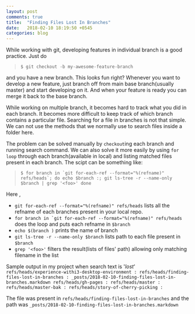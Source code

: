 ```yaml
---
layout: post
comments: true
title:  "Finding Files Lost In Branches"
date:   2018-02-10 18:19:50 +0545
categories: blog
---
```


While working with git, developing features in individual branch is a good practice. Just do
> `$ git checkout -b my-awesome-feature-branch`

and you have a new branch. This looks fun right? Whenever you want to develop a new feature, just branch off from main base branch(usually master) and start developing on it. And when your feature is ready you can merge it back to the base branch.

While working on multiple branch, it becomes hard to track what you did in each branch. It becomes more difficult to keep track of which branch contains a particular file. Searching for a file in branches is not that simple. We can not use the methods that we normally use to search files inside a folder here.

The problem can be solved manually by `checkout`ing each branch and running search command.
We can also solve it more easily by using `for loop` through each branch(available in local) and listing matched files present in each branch.
The scipt can be something like:
> ``$ for branch in `git for-each-ref --format="%(refname)" refs/heads`; do
  echo $branch :; git ls-tree -r --name-only $branch | grep '<foo>'
done``


Here ,
- `git for-each-ref --format="%(refname)" refs/heads` lists all the refname of each branches present in your local repo.
- ``for branch in `git for-each-ref --format="%(refname)" refs/heads`` does the loop and puts each refname in `$branch`
- `echo $(branch )` prints the name of branch
- `git ls-tree -r --name-only $branch` lists path to each file present in `$branch`
- `grep '<foo>'` filters the result(lists of files' path) allowing only matching filename in the list


Sample output in my project when search text is '_lost_'
``refs/heads/experience-withi3-desktop-environment :
refs/heads/finding-files-lost-in-branches :
_posts/2018-02-10-finding-files-lost-in-branches.markdown
refs/heads/gh-pages :
refs/heads/master :
refs/heads/master-bak :
refs/heads/story-of-cherry-picking :
``

The file was present in `refs/heads/finding-files-lost-in-branches` and the path was `_posts/2018-02-10-finding-files-lost-in-branches.markdown`

